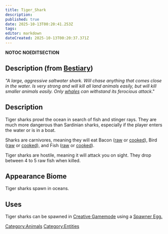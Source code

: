 ```yaml
---
title: Tiger_Shark
description: 
published: true
date: 2025-10-13T00:20:41.253Z
tags: 
editor: markdown
dateCreated: 2025-10-13T00:20:37.371Z
---
```


__NOTOC__ __NOEDITSECTION__

## Description (from [Bestiary](Bestiary "wikilink"))

*"A large, aggressive saltwater shark. Will chase anything that comes
close in the water. Is very strong and will kill all land animals
easily, but will kill smaller animals easily. Only
[wha](Orca "wikilink")[les](Beluga_Whale "wikilink") can withstand its
ferocious attack*."

## Description

Tiger sharks prowl the ocean in search of fish and stinger rays. They
are much more dangerous than Sardinian sharks, especially if the player
enters the water or is in a boat.

Sharks are carnivores, meaning they will eat Bacon
([raw](Raw_Bacon "wikilink") or [cooked](Cooked_Bacon "wikilink")), Bird
([raw](Raw_Bird "wikilink") or [cooked](Cooked_Bird "wikilink")), and
Fish ([raw](Raw_Fish "wikilink") or [cooked](Cooked_Fish "wikilink")).

Tiger sharks are hostile, meaning it will attack you on sight. They drop
between 4 to 5 raw fish when killed.

## Appearance Biome

Tiger sharks spawn in oceans.

## Uses

Tiger sharks can be spawned in [Creative
Gamemode](Creative_Gamemode "wikilink") using a [Spawner
Egg.](Creative_Eggs "wikilink")

[Category:Animals](Category:Animals "wikilink")
[Category:Entities](Category:Entities "wikilink")